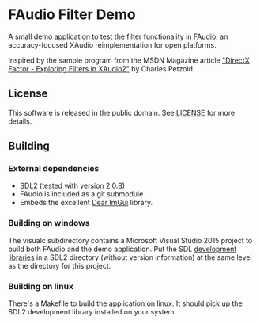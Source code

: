 # FAudio Filter Demo

A small demo application to test the filter functionality in [FAudio](https://github.com/flibitijibibo/FACT), an accuracy-focused XAudio reimplementation for open platforms.

Inspired by the sample program from the MSDN Magazine article ["DirectX Factor - Exploring Filters in XAudio2"](https://msdn.microsoft.com/en-us/magazine/dn198248.aspx) by Charles Petzold.

## License

This software is released in the public domain. See [LICENSE](LICENSE) for more details.

## Building

### External dependencies
- [SDL2](libsdl.org) (tested with version 2.0.8)
- FAudio is included as a git submodule
- Embeds the excellent [Dear ImGui](https://github.com/ocornut/imgui) library.

### Building on windows
The visualc subdirectory contains a Microsoft Visual Studio 2015 project to build both FAudio and the demo application. Put the SDL [development libraries](http://libsdl.org/release/SDL2-devel-2.0.8-VC.zip) in a SDL2 directory (without version information) at the same level as the directory for this project.

### Building on linux
There's a Makefile to build the application on linux. It should pick up the SDL2 development library installed on your system.
